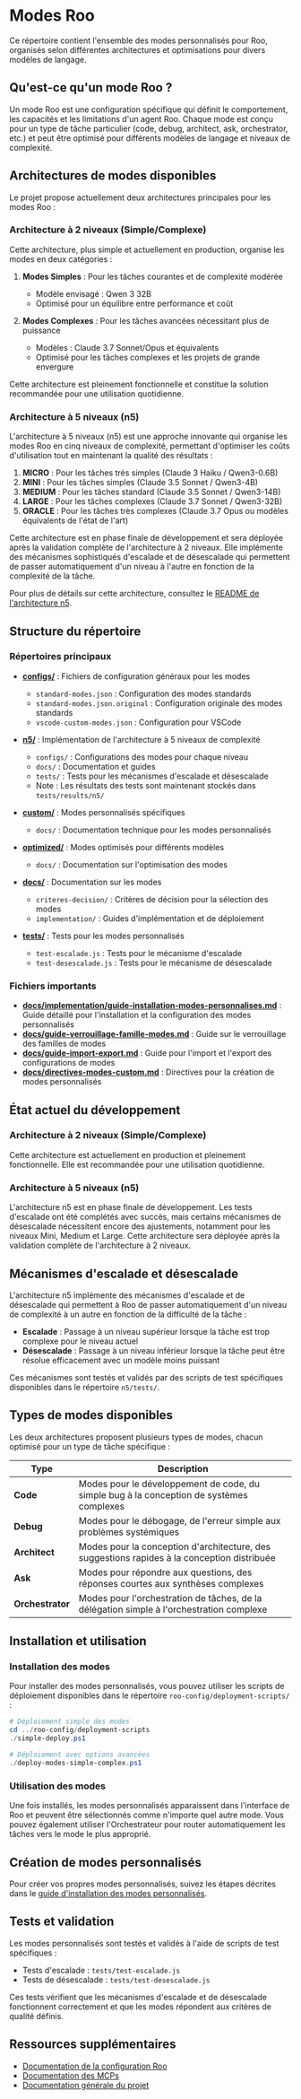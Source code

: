 ﻿# Modes Roo

Ce répertoire contient l'ensemble des modes personnalisés pour Roo, organisés selon différentes architectures et optimisations pour divers modèles de langage.

## Qu'est-ce qu'un mode Roo ?

Un mode Roo est une configuration spécifique qui définit le comportement, les capacités et les limitations d'un agent Roo. Chaque mode est conçu pour un type de tâche particulier (code, debug, architect, ask, orchestrator, etc.) et peut être optimisé pour différents modèles de langage et niveaux de complexité.

## Architectures de modes disponibles

Le projet propose actuellement deux architectures principales pour les modes Roo :

### Architecture à 2 niveaux (Simple/Complexe)

Cette architecture, plus simple et actuellement en production, organise les modes en deux catégories :

1. **Modes Simples** : Pour les tâches courantes et de complexité modérée
   - Modèle envisagé : Qwen 3 32B
   - Optimisé pour un équilibre entre performance et coût

2. **Modes Complexes** : Pour les tâches avancées nécessitant plus de puissance
   - Modèles : Claude 3.7 Sonnet/Opus et équivalents
   - Optimisé pour les tâches complexes et les projets de grande envergure

Cette architecture est pleinement fonctionnelle et constitue la solution recommandée pour une utilisation quotidienne.

### Architecture à 5 niveaux (n5)

L'architecture à 5 niveaux (n5) est une approche innovante qui organise les modes Roo en cinq niveaux de complexité, permettant d'optimiser les coûts d'utilisation tout en maintenant la qualité des résultats :

1. **MICRO** : Pour les tâches très simples (Claude 3 Haiku / Qwen3-0.6B)
2. **MINI** : Pour les tâches simples (Claude 3.5 Sonnet / Qwen3-4B)
3. **MEDIUM** : Pour les tâches standard (Claude 3.5 Sonnet / Qwen3-14B)
4. **LARGE** : Pour les tâches complexes (Claude 3.7 Sonnet / Qwen3-32B)
5. **ORACLE** : Pour les tâches très complexes (Claude 3.7 Opus ou modèles équivalents de l'état de l'art)

Cette architecture est en phase finale de développement et sera déployée après la validation complète de l'architecture à 2 niveaux. Elle implémente des mécanismes sophistiqués d'escalade et de désescalade qui permettent de passer automatiquement d'un niveau à l'autre en fonction de la complexité de la tâche.

Pour plus de détails sur cette architecture, consultez le [README de l'architecture n5](n5/README.md).

## Structure du répertoire

### Répertoires principaux

- **[configs/](configs/)** : Fichiers de configuration généraux pour les modes
  - `standard-modes.json` : Configuration des modes standards
  - `standard-modes.json.original` : Configuration originale des modes standards
  - `vscode-custom-modes.json` : Configuration pour VSCode

- **[n5/](n5/)** : Implémentation de l'architecture à 5 niveaux de complexité
  - `configs/` : Configurations des modes pour chaque niveau
  - `docs/` : Documentation et guides
  - `tests/` : Tests pour les mécanismes d'escalade et désescalade
  - Note : Les résultats des tests sont maintenant stockés dans `tests/results/n5/`

- **[custom/](custom/)** : Modes personnalisés spécifiques
  - `docs/` : Documentation technique pour les modes personnalisés

- **[optimized/](optimized/)** : Modes optimisés pour différents modèles
  - `docs/` : Documentation sur l'optimisation des modes

- **[docs/](docs/)** : Documentation sur les modes
  - `criteres-decision/` : Critères de décision pour la sélection des modes
  - `implementation/` : Guides d'implémentation et de déploiement

- **[tests/](tests/)** : Tests pour les modes personnalisés
  - `test-escalade.js` : Tests pour le mécanisme d'escalade
  - `test-desescalade.js` : Tests pour le mécanisme de désescalade

### Fichiers importants

- **[docs/implementation/guide-installation-modes-personnalises.md](docs/implementation/guide-installation-modes-personnalises.md)** : Guide détaillé pour l'installation et la configuration des modes personnalisés
- **[docs/guide-verrouillage-famille-modes.md](docs/guide-verrouillage-famille-modes.md)** : Guide sur le verrouillage des familles de modes
- **[docs/guide-import-export.md](docs/guide-import-export.md)** : Guide pour l'import et l'export des configurations de modes
- **[docs/directives-modes-custom.md](docs/directives-modes-custom.md)** : Directives pour la création de modes personnalisés

## État actuel du développement

### Architecture à 2 niveaux (Simple/Complexe)

Cette architecture est actuellement en production et pleinement fonctionnelle. Elle est recommandée pour une utilisation quotidienne.

### Architecture à 5 niveaux (n5)

L'architecture n5 est en phase finale de développement. Les tests d'escalade ont été complétés avec succès, mais certains mécanismes de désescalade nécessitent encore des ajustements, notamment pour les niveaux Mini, Medium et Large. Cette architecture sera déployée après la validation complète de l'architecture à 2 niveaux.

## Mécanismes d'escalade et désescalade

L'architecture n5 implémente des mécanismes d'escalade et de désescalade qui permettent à Roo de passer automatiquement d'un niveau de complexité à un autre en fonction de la difficulté de la tâche :

- **Escalade** : Passage à un niveau supérieur lorsque la tâche est trop complexe pour le niveau actuel
- **Désescalade** : Passage à un niveau inférieur lorsque la tâche peut être résolue efficacement avec un modèle moins puissant

Ces mécanismes sont testés et validés par des scripts de test spécifiques disponibles dans le répertoire `n5/tests/`.

## Types de modes disponibles

Les deux architectures proposent plusieurs types de modes, chacun optimisé pour un type de tâche spécifique :

| Type | Description |
|------|-------------|
| **Code** | Modes pour le développement de code, du simple bug à la conception de systèmes complexes |
| **Debug** | Modes pour le débogage, de l'erreur simple aux problèmes systémiques |
| **Architect** | Modes pour la conception d'architecture, des suggestions rapides à la conception distribuée |
| **Ask** | Modes pour répondre aux questions, des réponses courtes aux synthèses complexes |
| **Orchestrator** | Modes pour l'orchestration de tâches, de la délégation simple à l'orchestration complexe |

## Installation et utilisation

### Installation des modes

Pour installer des modes personnalisés, vous pouvez utiliser les scripts de déploiement disponibles dans le répertoire `roo-config/deployment-scripts/` :

```powershell
# Déploiement simple des modes
cd ../roo-config/deployment-scripts
./simple-deploy.ps1

# Déploiement avec options avancées
./deploy-modes-simple-complex.ps1
```

### Utilisation des modes

Une fois installés, les modes personnalisés apparaissent dans l'interface de Roo et peuvent être sélectionnés comme n'importe quel autre mode. Vous pouvez également utiliser l'Orchestrateur pour router automatiquement les tâches vers le mode le plus approprié.

## Création de modes personnalisés

Pour créer vos propres modes personnalisés, suivez les étapes décrites dans le [guide d'installation des modes personnalisés](docs/implementation/guide-installation-modes-personnalises.md).

## Tests et validation

Les modes personnalisés sont testés et validés à l'aide de scripts de test spécifiques :

- Tests d'escalade : `tests/test-escalade.js`
- Tests de désescalade : `tests/test-desescalade.js`

Ces tests vérifient que les mécanismes d'escalade et de désescalade fonctionnent correctement et que les modes répondent aux critères de qualité définis.

## Ressources supplémentaires

- [Documentation de la configuration Roo](../roo-config/README.md)
- [Documentation des MCPs](../mcps/README.md)
- [Documentation générale du projet](../docs/README.md)

